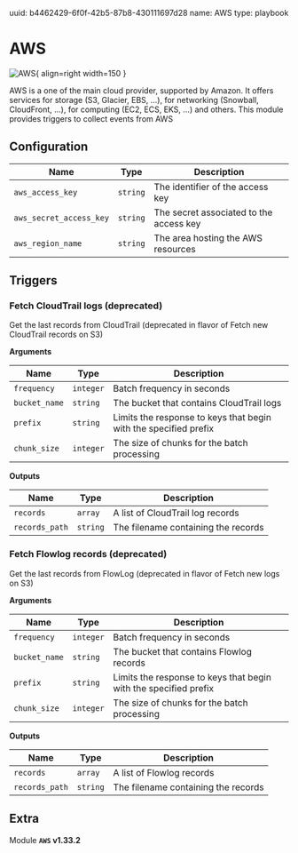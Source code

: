 uuid: b4462429-6f0f-42b5-87b8-430111697d28
name: AWS
type: playbook

# AWS

![AWS](/assets/playbooks/library/aws.png){ align=right width=150 }

AWS is a one of the main cloud provider, supported by Amazon. It offers services for storage (S3, Glacier, EBS, ...), for networking (Snowball, CloudFront, ...), for computing (EC2, ECS, EKS, ...) and others.
This module provides triggers to collect events from AWS

## Configuration

| Name      |  Type   |  Description  |
| --------- | ------- | --------------------------- |
| `aws_access_key` | `string` | The identifier of the access key |
| `aws_secret_access_key` | `string` | The secret associated to the access key |
| `aws_region_name` | `string` | The area hosting the AWS resources |

## Triggers

### Fetch CloudTrail logs (deprecated)

Get the last records from CloudTrail (deprecated in flavor of Fetch new CloudTrail records on S3)

**Arguments**

| Name      |  Type   |  Description  |
| --------- | ------- | --------------------------- |
| `frequency` | `integer` | Batch frequency in seconds |
| `bucket_name` | `string` | The bucket that contains CloudTrail logs |
| `prefix` | `string` | Limits the response to keys that begin with the specified prefix |
| `chunk_size` | `integer` | The size of chunks for the batch processing |


**Outputs**

| Name      |  Type   |  Description  |
| --------- | ------- | --------------------------- |
| `records` | `array` | A list of CloudTrail log records |
| `records_path` | `string` | The filename containing the records |


### Fetch Flowlog records (deprecated)

Get the last records from FlowLog (deprecated in flavor of Fetch new logs on S3)

**Arguments**

| Name      |  Type   |  Description  |
| --------- | ------- | --------------------------- |
| `frequency` | `integer` | Batch frequency in seconds |
| `bucket_name` | `string` | The bucket that contains Flowlog records |
| `prefix` | `string` | Limits the response to keys that begin with the specified prefix |
| `chunk_size` | `integer` | The size of chunks for the batch processing |


**Outputs**

| Name      |  Type   |  Description  |
| --------- | ------- | --------------------------- |
| `records` | `array` | A list of Flowlog records |
| `records_path` | `string` | The filename containing the records |


## Extra

Module **`AWS` v1.33.2**